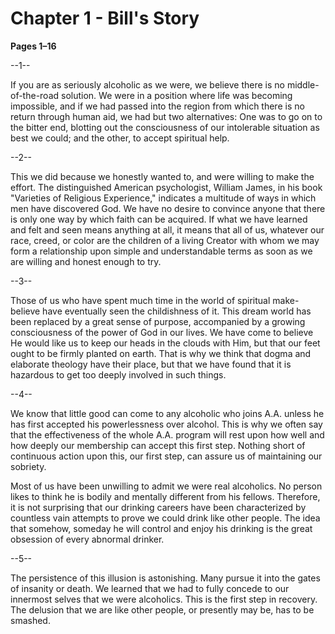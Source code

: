 # Chapter 1 - Bill's Story
**Pages 1–16**

--1--

If you are as seriously alcoholic as we were, we believe there is no middle-of-the-road solution. We were in a position where life was becoming impossible, and if we had passed into the region from which there is no return through human aid, we had but two alternatives: One was to go on to the bitter end, blotting out the consciousness of our intolerable situation as best we could; and the other, to accept spiritual help.

--2--

This we did because we honestly wanted to, and were willing to make the effort. The distinguished American psychologist, William James, in his book "Varieties of Religious Experience," indicates a multitude of ways in which men have discovered God. We have no desire to convince anyone that there is only one way by which faith can be acquired. If what we have learned and felt and seen means anything at all, it means that all of us, whatever our race, creed, or color are the children of a living Creator with whom we may form a relationship upon simple and understandable terms as soon as we are willing and honest enough to try.

--3--

Those of us who have spent much time in the world of spiritual make-believe have eventually seen the childishness of it. This dream world has been replaced by a great sense of purpose, accompanied by a growing consciousness of the power of God in our lives. We have come to believe He would like us to keep our heads in the clouds with Him, but that our feet ought to be firmly planted on earth. That is why we think that dogma and elaborate theology have their place, but that we have found that it is hazardous to get too deeply involved in such things.

--4--

We know that little good can come to any alcoholic who joins A.A. unless he has first accepted his powerlessness over alcohol. This is why we often say that the effectiveness of the whole A.A. program will rest upon how well and how deeply our membership can accept this first step. Nothing short of continuous action upon this, our first step, can assure us of maintaining our sobriety.

Most of us have been unwilling to admit we were real alcoholics. No person likes to think he is bodily and mentally different from his fellows. Therefore, it is not surprising that our drinking careers have been characterized by countless vain attempts to prove we could drink like other people. The idea that somehow, someday he will control and enjoy his drinking is the great obsession of every abnormal drinker.

--5--

The persistence of this illusion is astonishing. Many pursue it into the gates of insanity or death. We learned that we had to fully concede to our innermost selves that we were alcoholics. This is the first step in recovery. The delusion that we are like other people, or presently may be, has to be smashed.